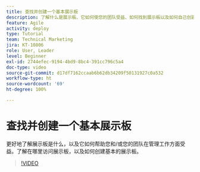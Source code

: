 ```yaml
---
title: 查找并创建一个基本展示板
description: 了解什么是展示板、它如何使您的团队受益、如何找到展示板以及如何自己创建展示板。
feature: Agile
activity: deploy
type: Tutorial
team: Technical Marketing
jira: KT-10806
role: User, Leader
level: Beginner
exl-id: 2744efec-9194-4bd9-8bc4-391cc796c5a4
doc-type: video
source-git-commit: d17df7162ccaab6b62db34209f50131927c0a532
workflow-type: ht
source-wordcount: '69'
ht-degree: 100%

---
```


# 查找并创建一个基本展示板

更好地了解展示板是什么，以及它如何帮助您和/或您的团队在管理工作方面受益。了解在哪里访问展示板，以及如何创建基本的展示板。

>[!VIDEO](https://video.tv.adobe.com/v/3422936/?quality=12&learn=on&enablevpops&captions=chi_hans)
